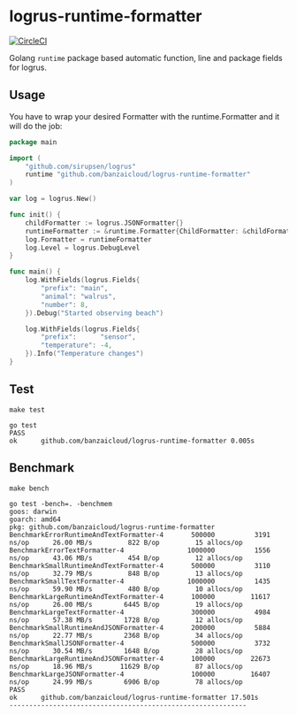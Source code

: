 # logrus-runtime-formatter

[![CircleCI](https://circleci.com/gh/banzaicloud/logrus-runtime-formatter.svg?style=svg)](https://circleci.com/gh/banzaicloud/logrus-runtime-formatter)

Golang `runtime` package based automatic function, line and package fields for logrus.

## Usage

You have to wrap your desired Formatter with the runtime.Formatter and it will do the job:

```go
package main

import (
	"github.com/sirupsen/logrus"
	runtime "github.com/banzaicloud/logrus-runtime-formatter"
)

var log = logrus.New()

func init() {
	childFormatter := logrus.JSONFormatter{}
	runtimeFormatter := &runtime.Formatter{ChildFormatter: &childFormatter}
	log.Formatter = runtimeFormatter
	log.Level = logrus.DebugLevel
}

func main() {
	log.WithFields(logrus.Fields{
		"prefix": "main",
		"animal": "walrus",
		"number": 8,
	}).Debug("Started observing beach")

	log.WithFields(logrus.Fields{
		"prefix":      "sensor",
		"temperature": -4,
	}).Info("Temperature changes")
}
```

## Test
`make test`

```
go test
PASS
ok  	github.com/banzaicloud/logrus-runtime-formatter	0.005s
```

## Benchmark
`make bench`

```
go test -bench=. -benchmem
goos: darwin
goarch: amd64
pkg: github.com/banzaicloud/logrus-runtime-formatter
BenchmarkErrorRuntimeAndTextFormatter-4   	  500000	      3191 ns/op	  26.00 MB/s	     822 B/op	      15 allocs/op
BenchmarkErrorTextFormatter-4             	 1000000	      1556 ns/op	  43.06 MB/s	     454 B/op	      12 allocs/op
BenchmarkSmallRuntimeAndTextFormatter-4   	  500000	      3110 ns/op	  32.79 MB/s	     848 B/op	      13 allocs/op
BenchmarkSmallTextFormatter-4             	 1000000	      1435 ns/op	  59.90 MB/s	     480 B/op	      10 allocs/op
BenchmarkLargeRuntimeAndTextFormatter-4   	  100000	     11617 ns/op	  26.00 MB/s	    6445 B/op	      19 allocs/op
BenchmarkLargeTextFormatter-4             	  300000	      4984 ns/op	  57.38 MB/s	    1728 B/op	      12 allocs/op
BenchmarkSmallRuntimeAndJSONFormatter-4   	  200000	      5884 ns/op	  22.77 MB/s	    2368 B/op	      34 allocs/op
BenchmarkSmallJSONFormatter-4             	  500000	      3732 ns/op	  30.54 MB/s	    1648 B/op	      28 allocs/op
BenchmarkLargeRuntimeAndJSONFormatter-4   	  100000	     22673 ns/op	  18.96 MB/s	   11629 B/op	      87 allocs/op
BenchmarkLargeJSONFormatter-4             	  100000	     16407 ns/op	  24.99 MB/s	    6906 B/op	      78 allocs/op
PASS
ok  	github.com/banzaicloud/logrus-runtime-formatter	17.501s
------------------------------------------------------------
```
